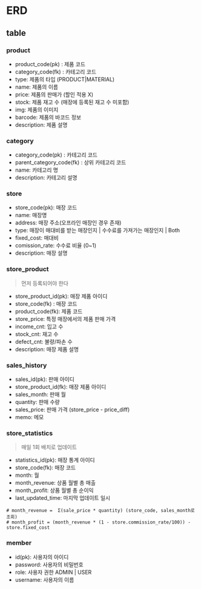 # ERD

## table

### product

- product_code(pk) : 제품 코드
- category_code(fk) : 카테고리 코드
- type: 제품의 타입 (PRODUCT|MATERIAL)
- name: 제품의 이름
- price: 제품의 판매가 (할인 적용 X)
- stock: 제품 재고 수 (매장에 등록된 재고 수 미포함)
- img: 제품의 이미지
- barcode: 제품의 바코드 정보
- description: 제품 설명

### category

- category_code(pk) : 카테고리 코드
- parent_category_code(fk) : 상위 카테고리 코드
- name: 카테고리 명
- description: 카테고리 설명

### store

- store_code(pk): 매장 코드
- name: 매장명
- address: 매장 주소(오프라인 매장인 경우 존재)
- type: 매장이 매대비를 받는 매장인지 | 수수료를 가져가는 매장인지 | Both
- fixed_cost: 매대비
- comission_rate: 수수료 비율 (0~1)
- description: 매장 설명

### store_product

> 먼저 등록되어야 한다

- store_product_id(pk): 매장 제품 아이디
- store_code(fk) : 매장 코드
- product_code(fk): 제품 코드
- store_price: 특정 매장에서의 제품 판매 가격
- income_cnt: 입고 수
- stock_cnt: 재고 수
- defect_cnt: 불량/파손 수
- description: 매장 제품 설명

### sales_history

- sales_id(pk): 판매 아이디
- store_product_id(fk): 매장 제품 아이디
- sales_month: 판매 월
- quantity: 판매 수량
- sales_price: 판매 가격 (store_price - price_diff)
- memo: 메모

### store_statistics

> 매일 1회 배치로 업데이트

- statistics_id(pk): 매장 통계 아이디
- store_code(fk): 매장 코드
- month: 월
- month_revenue: 상품 월별 총 매출
- month_profit: 상품 월별 총 순이익
- last_updated_time: 마지막 업데이트 일시

```
# month_revenue =  Σ(sale_price * quantity) (store_code, sales_month로 조회)
# month_profit = (month_revenue * (1 - store.commission_rate/100)) - store.fixed_cost
```

### member

- id(pk): 사용자의 아이디
- password: 사용자의 비밀번호
- role: 사용자 권한 ADMIN | USER
- username: 사용자의 이름
